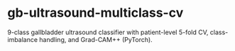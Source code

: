 # gb-ultrasound-multiclass-cv
9-class gallbladder ultrasound classifier with patient-level 5-fold CV, class-imbalance handling, and Grad-CAM++ (PyTorch).
